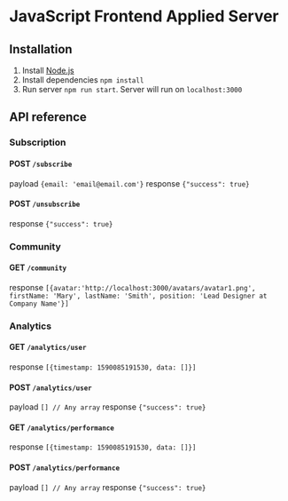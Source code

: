 # JavaScript Frontend Applied Server

## Installation
1. Install [Node.js](https://nodejs.org/en/download/)
2. Install dependencies `npm install`
3. Run server `npm run start`. Server will run on `localhost:3000`

## API reference

### Subscription
#### POST `/subscribe`
payload `{email: 'email@email.com'}`
response `{"success": true}`

#### POST `/unsubscribe`
response `{"success": true}`

### Community
#### GET `/community`
response `[{avatar:'http://localhost:3000/avatars/avatar1.png', firstName: 'Mary', lastName: 'Smith', position: 'Lead Designer at Company Name'}]`

### Analytics
#### GET `/analytics/user`
response `[{timestamp: 1590085191530, data: []}]`

#### POST `/analytics/user`
payload `[] // Any array`
response `{"success": true}`

#### GET `/analytics/performance`
response `[{timestamp: 1590085191530, data: []}]`

#### POST `/analytics/performance`
payload `[] // Any array`
response `{"success": true}`

